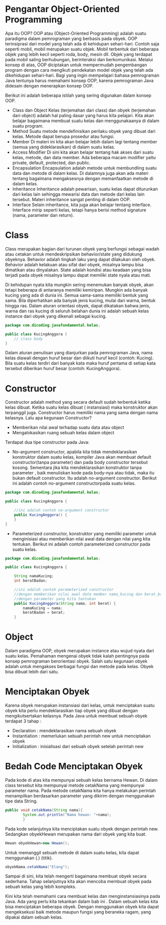 # Pengantar Object-Oriented Programming

Apa itu OOP? OOP atau (Object-Oriented Programming) adalah suatu paradigma dalam pemrograman yang berbasis pada obyek.
OOP terinsiprasi dari model yang telah ada di kehidupan sehari-hari. Contoh saja seperti mobil, mobil merupakan suatu
objek. Mobil terbentuk dari beberapa objek yang lebih kecil seperti roda, body, mesin dll. Objek yang terdapat pada
mobil saling berhubungan, berinteraksi dan berkomunikasi. Melalui konsep di atas, OOP diciptakan untuk mempermudah
pengembangan program dengan cara mengikuti pendekatan model objek yang telah ada dikehidupan sehari-hari. Bagi yang
ingin mempelajari bahasa pemrograman Java tentunya harus memahami konsep OOP, karena pemrograman Java didesain dengan
menerapkan konsep OOP.

Berikut ini adalah beberapa istilah yang sering digunakan dalam konsep OOP.

- Class dan Object
  Kelas (terjemahan dari class) dan obyek (terjemahan dari object) adalah hal paling dasar yang harus kita pelajari.
  Kita akan belajar bagaimana membuat suatu kelas dan menggunakaanya di dalam suatu program.
- Method
  Suatu metode mendefinisikan perilaku obyek yang dibuat dari kelas. Metode dapat berupa prosedur atau fungsi.
- Member
  Di materi ini kita akan belajar lebih dalam lagi tentang member (semua yang dideklarasikan) di dalam suatu kelas.
- Access Modifier
  Di sini kita akan belajar tentang hak akses dari suatu kelas, metode, dan data member. Ada beberapa macam modifier
  yaitu private, default, protected, dan public.
- Encapsulation
  Encapsulation adalah metode untuk membundling suatu data dan metode di dalam kelas. Di dalamnya juga akan ada materi
  tentang bagaimana mengaksesnya dengan memanfaatkan metode di dalam kelas.
- Inheritance
  Inheritance adalah pewarisan, suatu kelas dapat diturunkan dari kelas lain sehingga mewarisi data dan metode dari
  kelas lain tersebut. Materi inheritance sangat penting di dalam OOP.
- Interface
  Selain inheritance, kita juga akan belajar tentang interface. Interface mirip seperti kelas, tetapi hanya berisi
  method signature (nama, parameter dan return).

# Class

Class merupakan bagian dari turunan obyek yang berfungsi sebagai wadah atau cetakan untuk mendeskripsikan behavior/state
yang didukung obyeknya. Behavior adalah tingkah laku yang dapat dilakukan oleh obyek. Behavior adalah kelakuan atau
sifat dari obyek, misalnya lampu bisa dimatikan atau dinyalakan. State adalah kondisi atau keadaan yang bisa terjadi
pada obyek misalnya lampu dapat memiliki state nyala atau mati.

Di kehidupan nyata kita mungkin sering menemukan banyak obyek, akan tetapi beberapa di antaranya memiliki kemiripan.
Mungkin ada banyak kucing yang ada di dunia ini. Semua sama-sama memiliki bentuk yang sama. Bila diperhatikan ada banyak
jenis kucing, mulai dari warna, bentuk hingga ras. Dalam aturan orientasi obyek, dapat dikatakan bahwa jenis, warna dan
ras kucing di seluruh belahan dunia ini adalah sebuah kelas instance dari obyek yang dikenali sebagai kucing.

```java
package com.dicoding.javafundamental.kelas;

public class KucingAnggora {
    // class body
}
```

Dalam aturan penulisan yang dianjurkan pada pemrograman Java, nama kelas diawali dengan huruf besar dan diikuti huruf
kecil (contoh: Kucing). Bila suatu kelas terdiri dari banyak kata maka huruf pertama di setiap kata tersebut diberikan
huruf besar (contoh: KucingAnggora).

# Constructor

Constructor adalah method yang secara default sudah terbentuk ketika kelas dibuat. Ketika suatu kelas dibuat (
instansiasi) maka konstruktor akan terpanggil juga. Constructor harus memiliki nama yang sama dengan nama kelasnya. Lalu
apa kegunaan Constructor?

- Memberikan nilai awal terhadap suatu data atau object
- Mengalokasikan ruang sebuah kelas dalam object

Terdapat dua tipe constructor pada Java:

- No-argument constructor, apabila kita tidak mendeklarasikan konstruktor dalam suatu kelas, kompiler Java akan membuat
  default constructor(tanpa parameter) dan pada body constructor tersebut kosong. Sementara jika kita mendeklarasikan
  konstruktor tanpa parameter , baik menuliskan kode pada body-nya atau tidak, maka itu bukan default constructor. Itu
  adalah no-argument constructor.
  Berikut ini adalah contoh no-argument constructorpada suatu kelas.

```java
package com.dicoding.javafundamental.kelas;

public class KucingAnggora {

    //ini adalah contoh no-argument constructor 
    public KucingAnggora() {
    }
}
```

- Parameterized constructor, konstruktor yang memiliki parameter untuk menginisiasi atau memberikan nilai awal data
  dengan nilai yang kita tentukan.
  Berikut ini adalah contoh parameterized constructor pada suatu kelas.

```java
package com.dicoding.javafundamental.kelas;

public class KucingAnggora {

    String namaKucing;
    int beratBadan;

    //ini adalah contoh parameterized constructor
    //dengan memberikan nilai awal data member nama_kucing dan berat_badan
    //dengan parameter yang kita tentukan
    public KucingAnggora(String nama, int berat) {
        namaKucing = nama;
        beratBadan = berat;
    }

```

# Object

Dalam paradigma OOP, obyek merupakan instance atau wujud nyata dari suatu kelas. Pemahaman mengenai obyek tidak kalah
pentingnya pada konsep pemrograman berorientasi obyek. Salah satu kegunaan obyek adalah untuk mengakses berbagai fungsi
dan metode pada kelas. Obyek bisa dibuat lebih dari satu.

# Menciptakan Obyek

Karena obyek merupakan instansiasi dari kelas, untuk menciptakan suatu obyek kita perlu mendeklarasikan tiap obyek yang
dibuat dengan mengikutsertakan kelasnya. Pada Java untuk membuat sebuah obyek terdapat 3 tahap :

- Declaration : mendeklarasikan nama sebuah obyek
- Instantiation : memerlukan sebuah perintah new untuk menciptakan obyek
- Initialization : inisialisasi dari sebuah obyek setelah perintah new

# Bedah Code Menciptakan Obyek

Pada kode di atas kita mempunyai sebuah kelas bernama Hewan. Di dalam class tersebut kita mempunyai metode cetakNama
yang mempunyai parameter nama. Pada metode cetakNama kita hanya melakukan perintah menampilkan berdasarkan parameter
yang dikirim dengan menggunakan tipe data String.

```java
public void cetakNama(String nama){
        System.out.println("Nama hewan: "+nama);
        }

```

Pada kode selanjutnya kita menciptakan suatu obyek dengan perintah new. Sedangkan obyekHewan merupakan nama dari obyek
yang kita buat.

```java
Hewan obyekHewan=new Hewan();
```

Untuk memanggil sebuah metode di dalam suatu kelas, kita dapat menggunakan (.) (titik).

```java
obyekNama.cetakNama("Elang");
```

Sampai di sini, kita telah mengerti bagaimana membuat obyek secara sederhana. Tahap selanjutnya kita akan mencoba
membuat obyek pada sebuah kelas yang lebih kompleks.

Kini kita telah memahami cara membuat kelas dan menginstansiasinya pada Java. Ada yang perlu kita tekankan dalam bab ini
. Dalam sebuah kelas kita bisa menciptakan beberapa obyek. Dengan menggunakan obyek kita dapat mengeksekusi baik metode
maupun fungsi yang beraneka ragam, yang dipakai dalam sebuah kelas.